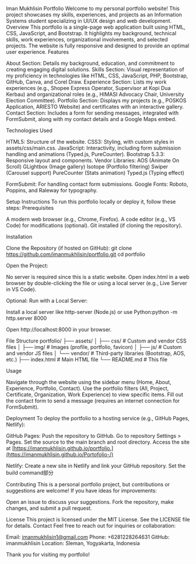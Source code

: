 Iman Mukhlisin Portfolio
Welcome to my personal portfolio website! This project showcases my skills, experiences, and projects as an Information Systems student specializing in UI/UX design and web development.
Overview
This portfolio is a single-page web application built using HTML, CSS, JavaScript, and Bootstrap. It highlights my background, technical skills, work experiences, organizational involvements, and selected projects. The website is fully responsive and designed to provide an optimal user experience.
Features

About Section: Details my background, education, and commitment to creating engaging digital solutions.
Skills Section: Visual representation of my proficiency in technologies like HTML, CSS, JavaScript, PHP, Bootstrap, GitHub, Canva, and Corel Draw.
Experience Section: Lists my work experiences (e.g., Shopee Express Operator, Supervisor at Kopi Dua Kerbau) and organizational roles (e.g., HIMASI Advocacy Chair, University Election Committee).
Portfolio Section: Displays my projects (e.g., POSKOS Application, ARIESTO Website) and certificates with an interactive gallery.
Contact Section: Includes a form for sending messages, integrated with FormSubmit, along with my contact details and a Google Maps embed.

Technologies Used

HTML5: Structure of the website.
CSS3: Styling, with custom styles in assets/css/main.css.
JavaScript: Interactivity, including form submission handling and animations (Typed.js, PureCounter).
Bootstrap 5.3.3: Responsive layout and components.
Vendor Libraries:
AOS (Animate On Scroll)
GLightbox (Image gallery)
Isotope (Portfolio filtering)
Swiper (Carousel support)
PureCounter (Stats animation)
Typed.js (Typing effect)


FormSubmit: For handling contact form submissions.
Google Fonts: Roboto, Poppins, and Raleway for typography.

Setup Instructions
To run this portfolio locally or deploy it, follow these steps:
Prerequisites

A modern web browser (e.g., Chrome, Firefox).
A code editor (e.g., VS Code) for modifications (optional).
Git installed (if cloning the repository).

Installation

Clone the Repository (if hosted on GitHub):
git clone https://github.com/imanmukhlisin/portfolio.git
cd portfolio


Open the Project:

No server is required since this is a static website.
Open index.html in a web browser by double-clicking the file or using a local server (e.g., Live Server in VS Code).


Optional: Run with a Local Server:

Install a local server like http-server (Node.js) or use Python:python -m http.server 8000


Open http://localhost:8000 in your browser.



File Structure
portfolio/
├── assets/
│   ├── css/                # Custom and vendor CSS files
│   ├── img/                # Images (profile, portfolio, favicon)
│   ├── js/                 # Custom and vendor JS files
│   └── vendor/             # Third-party libraries (Bootstrap, AOS, etc.)
├── index.html              # Main HTML file
└── README.md               # This file

Usage

Navigate through the website using the sidebar menu (Home, About, Experience, Portfolio, Contact).
Use the portfolio filters (All, Project, Certificate, Organization, Work Experience) to view specific items.
Fill out the contact form to send a message (requires an internet connection for FormSubmit).

Deployment
To deploy the portfolio to a hosting service (e.g., GitHub Pages, Netlify):

GitHub Pages:
Push the repository to GitHub.
Go to repository Settings > Pages.
Set the source to the main branch and root directory.
Access the site at [https://imanmukhlisin.github.io/portfolio.](https://imanmukhlisin.github.io/Portofolio-/)


Netlify:
Create a new site in Netlify and link your GitHub repository.
Set the build command部分



Contributing
This is a personal portfolio project, but contributions or suggestions are welcome! If you have ideas for improvements:

Open an issue to discuss your suggestions.
Fork the repository, make changes, and submit a pull request.

License
This project is licensed under the MIT License. See the LICENSE file for details.
Contact
Feel free to reach out for inquiries or collaboration:

Email: imanmukhlisin1@gmail.com
Phone: +6281228264631
GitHub: imanmukhlisin
Location: Sleman, Yogyakarta, Indonesia

Thank you for visiting my portfolio!
